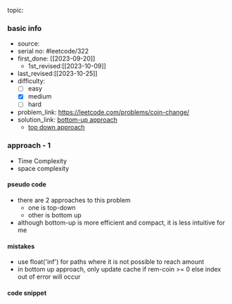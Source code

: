 topic: 

### basic info
- source: 
- serial no: #leetcode/322
- first_done: [[2023-09-20]]
	- 1st_revised:[[2023-10-09]]
- last_revised:[[2023-10-25]]
- difficulty:
	- [ ] easy
	- [x] medium
	- [ ] hard
- problem_link: https://leetcode.com/problems/coin-change/
- solution_link: [bottom-up approach](https://www.youtube.com/watch?v=H9bfqozjoqs)
	- [top down approach](https://github.com/shadow-1310/DSA_practice/blob/master/LeetCode/top_interview/1DP/322-coin_change.py#L15-L38)

### approach - 1
- Time Complexity
- space complexity

#### pseudo code
- there are 2 approaches to this problem
	- one is top-down
	- other is bottom up
- although bottom-up is more efficient and compact, it is less intuitive for me
#### mistakes
- use float('inf') for paths where it is not possible to reach amount
- in bottom up approach, only update cache if rem-coin >= 0 else index out of error will occur
#### code snippet
```python

```